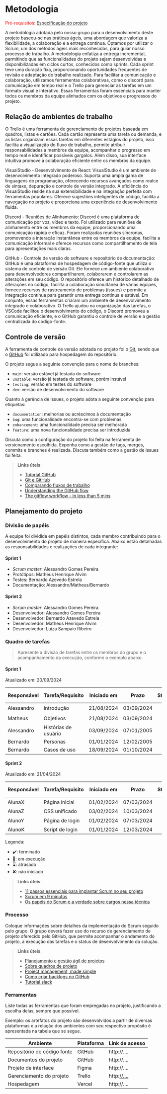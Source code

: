 
# Metodologia

<span style="color:red">Pré-requisitos: <a href="02-Especificacao.md"> Especificação do projeto</a></span>

A metodologia adotada pelo nosso grupo para o desenvolvimento deste projeto baseou-se nas práticas ágeis, uma abordagem que valoriza a flexibilidade, a colaboração e a entrega contínua. Optamos por utilizar o Scrum, um dos métodos ágeis mais reconhecidos, para guiar nosso processo de trabalho. A metodologia enfatiza a entrega incremental, permitindo que as funcionalidades do projeto sejam desenvolvidas e disponibilizadas em ciclos curtos, conhecidos como sprints. Cada sprint teve uma duração fixa, proporcionando oportunidades frequentes de revisão e adaptação do trabalho realizado. Para facilitar a comunicação e colaboração, utilizamos ferramentas colaborativas, como o discord para comunicação em tempo real e o Trello para gerenciar as tarefas em um formato visual e interativo. Essas ferramentas foram essenciais para manter todos os membros da equipe alinhados com os objetivos e progressos do projeto.

## Relação de ambientes de trabalho

O Trello é uma ferramenta de gerenciamento de projetos baseada em quadros, listas e cartões. Cada cartão representa uma tarefa ou demanda, e as listas organizam essas tarefas em diferentes estágios do projeto, isso facilita a visualização do fluxo de trabalho, permite atribuir responsabilidades a membros da equipe, acompanhar o progresso em tempo real e identificar possíveis gargalos. Além disso, sua interface intuitiva promove a colaboração eficiente entre os membros da equipe.

VisualStudio - Desenvolvimento de React:
VisualStudio é um ambiente de desenvolvimento integrado poderoso. Suporta uma ampla gama de linguagens de programação, oferecendo recursos avançados como realce de sintaxe, depuração e controle de versão integrado. A eficiência do VisualStudio reside na sua extensibilidade e na integração perfeita com ferramentas populares. Oferece sugestões inteligentes de código, facilita a navegação no projeto e proporciona uma experiência de desenvolvimento fluida.

Discord - Reuniões de Alinhamento:
Discord é uma plataforma de comunicação por voz, vídeo e texto. Foi utilizado para reuniões de alinhamento entre os membros da equipe, proporcionando uma comunicação rápida e eficaz. Foram realizadas reuniões síncronas, promovendo a interação instantânea entre os membros da equipe, facilita a comunicação informal e oferece recursos como compartilhamento de tela para apresentações mais claras.

GitHub - Controle de versão do software e repositório de documentação:
GitHub é uma plataforma de hospedagem de código-fonte que utiliza o sistema de controle de versão Git. Ele fornece um ambiente colaborativo para desenvolvedores compartilharem, colaborarem e controlarem as alterações em seu código. O repositório oferece um histórico detalhado de alterações no código, facilita a colaboração simultânea de várias equipes, fornece recursos de rastreamento de problemas (issues) e permite a integração contínua para garantir uma entrega contínua e estável. Em conjunto, essas ferramentas criaram um ambiente de desenvolvimento integrado e colaborativo. O Trello ajudou na organização das tarefas, o VSCode facilitou o desenvolvimento do código, o Discord promoveu a comunicação eficiente, e o GitHub garantiu o controle de versão e a gestão centralizada do código-fonte.


## Controle de versão

A ferramenta de controle de versão adotada no projeto foi o [Git](https://git-scm.com/), sendo que o [GitHub](https://github.com) foi utilizado para hospedagem do repositório.

O projeto segue a seguinte convenção para o nome de branches:

- `main`: versão estável já testada do software
- `unstable`: versão já testada do software, porém instável
- `testing`: versão em testes do software
- `dev`: versão de desenvolvimento do software

Quanto à gerência de issues, o projeto adota a seguinte convenção para etiquetas:

- `documentation`: melhorias ou acréscimos à documentação
- `bug`: uma funcionalidade encontra-se com problemas
- `enhancement`: uma funcionalidade precisa ser melhorada
- `feature`: uma nova funcionalidade precisa ser introduzida

Discuta como a configuração do projeto foi feita na ferramenta de versionamento escolhida. Exponha como a gestão de tags, merges, commits e branches é realizada. Discuta também como a gestão de issues foi feita.

> **Links úteis**:
> - [Tutorial GitHub](https://guides.github.com/activities/hello-world/)
> - [Git e GitHub](https://www.youtube.com/playlist?list=PLHz_AreHm4dm7ZULPAmadvNhH6vk9oNZA)
> - [Comparando fluxos de trabalho](https://www.atlassian.com/br/git/tutorials/comparing-workflows)
> - [Understanding the GitHub flow](https://guides.github.com/introduction/flow/)
> - [The gitflow workflow - in less than 5 mins](https://www.youtube.com/watch?v=1SXpE08hvGs)

## Planejamento do projeto

###  Divisão de papéis

A equipe foi dividida em papéis distintos, cada membro contribuindo para o desenvolvimento do projeto de maneira específica. Abaixo estão detalhadas as responsabilidades e realizações de cada integrante:

#### Sprint 1
- _Scrum master_: Alessandro Gomes Pereira
- Protótipos: Matheus Henrique Alvim
- Testes: Bernardo Azevedo Estrela
- Documentação: Alessandro/Matheus/Bernardo

#### Sprint 2
- _Scrum master_: Alessandro Gomes Pereira
- Desenvolvedor: Alessandro Gomes Pereira
- Desenvolvedor: Bernardo Azevedo Estrela
- Desenvolvedor: Matheus Henrique Alvim
- Desenvolvedor: Luiza Sampaio Ribeiro

###  Quadro de tarefas

> Apresente a divisão de tarefas entre os membros do grupo e o acompanhamento da execução, conforme o exemplo abaixo.

#### Sprint 1

Atualizado em: 20/09/2024

| Responsável   | Tarefa/Requisito | Iniciado em    | Prazo      | Status | Terminado em    |
| :----         |    :----         |      :----:    | :----:     | :----: | :----:          |
| Alessandro    | Introdução       |  21/08/2024    | 03/09/2024 | ✔️     | 23/08/2024      |
| Matheus       | Objetivos        |  21/08/2024    | 03/09/2024 | ✔️    |   23/08/2024     |
| Alessandro    | Histórias de usuário  | 03/09/2024  | 07/01/2005 | ⌛   |     24/08/2024   |
| Bernardo      | Personas         |    01/01/2024   | 12/02/2005 | ❌   |                   |
| Bernardo      | Casos de uso     |  18/09/2024    | 01/10/2024  |  📝  |                   |
#### Sprint 2

Atualizado em: 21/04/2024

| Responsável   | Tarefa/Requisito | Iniciado em    | Prazo      | Status | Terminado em    |
| :----         |    :----         |      :----:    | :----:     | :----: | :----:          |
| AlunaX        | Página inicial   | 01/02/2024     | 07/03/2024 | ✔️    | 05/02/2024      |
| AlunaZ        | CSS unificado    | 03/02/2024     | 10/03/2024 | 📝    |                 |
| AlunoY        | Página de login  | 01/02/2024     | 07/03/2024 | ⌛     |                 |
| AlunoK        | Script de login  |  01/01/2024    | 12/03/2024 | ❌    |       |


Legenda:
- ✔️: terminado
- 📝: em execução
- ⌛: atrasado
- ❌: não iniciado


> **Links úteis**:
> - [11 passos essenciais para implantar Scrum no seu projeto](https://mindmaster.com.br/scrum-11-passos/)
> - [Scrum em 9 minutos](https://www.youtube.com/watch?v=XfvQWnRgxG0)
> - [Os papéis do Scrum e a verdade sobre cargos nessa técnica](https://www.atlassian.com/br/agile/scrum/roles)

### Processo

Coloque informações sobre detalhes da implementação do Scrum seguido pelo grupo. O grupo deverá fazer uso do recurso de gerenciamento de projeto oferecido pelo GitHub, que permite acompanhar o andamento do projeto, a execução das tarefas e o status de desenvolvimento da solução.
 
> **Links úteis**:
> - [Planejamento e gestão ágil de projetos](https://pucminas.instructure.com/courses/87878/pages/unidade-2-tema-2-utilizacao-de-ferramentas-para-controle-de-versoes-de-software)
> - [Sobre quadros de projeto](https://docs.github.com/pt/issues/organizing-your-work-with-project-boards/managing-project-boards/about-project-boards)
> - [Project management, made simple](https://github.com/features/project-management/)
> - [Como criar backlogs no GitHub](https://www.youtube.com/watch?v=RXEy6CFu9Hk)
> - [Tutorial slack](https://slack.com/intl/en-br/)

### Ferramentas

Liste todas as ferramentas que foram empregadas no projeto, justificando a escolha delas, sempre que possível.

Exemplo: os artefatos do projeto são desenvolvidos a partir de diversas plataformas e a relação dos ambientes com seu respectivo propósito é apresentada na tabela que se segue.

| Ambiente                            | Plataforma                         | Link de acesso                         |
|-------------------------------------|------------------------------------|----------------------------------------|
| Repositório de código fonte         | GitHub                             | http://....                            |
| Documentos do projeto               | GitHub                             | http://....                            |
| Projeto de interface                | Figma                              | http://....                            |
| Gerenciamento do projeto            | Trello                             | http:[//....](https://trello.com/invite/b/66e72dc7e87edb7c44ba5a8a/ATTI0521c38aa2fcd32fd5ebe6e341310a302620BC73/kanban-quadro-modelo)                            |
| Hospedagem                          | Vercel                             | http://....                            |
 
